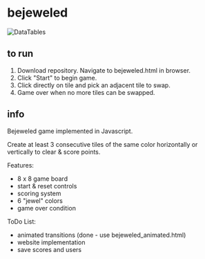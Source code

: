 # bejeweled

![DataTables](http://static1.squarespace.com/static/54b38888e4b089270ed78e04/t/56f5e13ec2ea5119892db7f7/1458954595305/?format=2500w)

## to run

1. Download repository. Navigate to bejeweled.html in browser.
2. Click "Start" to begin game.
3. Click directly on tile and pick an adjacent tile to swap.
4. Game over when no more tiles can be swapped.

## info

Bejeweled game implemented in Javascript. 

Create at least 3 consecutive tiles of the same color horizontally or vertically to clear & score points.

Features: 
+ 8 x 8 game board
+ start & reset controls
+ scoring system
+ 6 "jewel" colors
+ game over condition

ToDo List:
+ animated transitions (done - use bejeweled_animated.html)
+ website implementation
+ save scores and users

